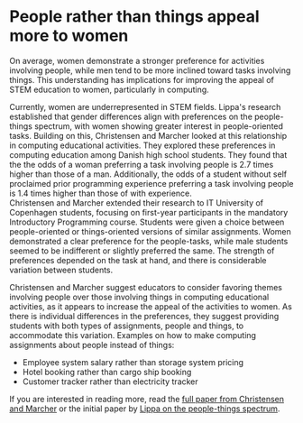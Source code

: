 # People rather than things appeal more to women
On average, women demonstrate a stronger preference for activities involving people, while men tend to be more inclined toward tasks involving things. This understanding has implications for improving the appeal of STEM education to women, particularly in computing.

Currently, women are underrepresented in STEM fields. Lippa's research established that gender differences align with preferences on the people-things spectrum, with women showing greater interest in people-oriented tasks. Building on this, Christensen and Marcher looked at this relationship in computing educational activities. They explored these preferences in computing education among Danish high school students. They found that the the odds of a woman preferring a task involving people is 2.7 times higher than those of a man. Additionally, the odds of a student without self proclaimed prior programming experience preferring a task involving people is 1.4 times higher than those of with experience.  
Christensen and Marcher extended their research to IT University of Copenhagen students, focusing on first-year participants in the mandatory Introductory Programming course. Students were given a choice between people-oriented or things-oriented versions of similar assignments. Women demonstrated a clear preference for the people-tasks, while male students seemed to be indifferent or slightly preferred the same. The strength of preferences depended on the task at hand, and there is considerable variation between students.

Christensen and Marcher suggest educators to consider favoring themes involving people over those involving things in computing educational activities, as it appears to increase the appeal of the activities to women. As there is individual differences in the preferences, they suggest providing students with both types of assignments, people and things, to accommodate this variation. 
Examples on how to make computing assignments about people instead of things:
* Employee system salary rather than storage system pricing
* Hotel booking rather than cargo ship booking
* Customer tracker rather than electricity tracker

If you are interested in reading more, read the [full paper from Christensen and Marcher](https://dl.acm.org/doi/10.1145/3446871.3469761) or the initial paper by [Lippa on the people-things spectrum](https://psycnet.apa.org/doi/10.1037/0022-3514.74.4.996). 